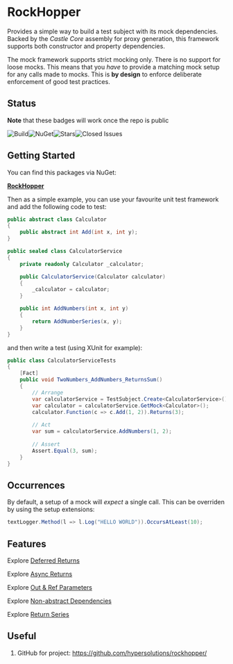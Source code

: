 # RockHopper

Provides a simple way to build a test subject with its mock dependencies. Backed by the _Castle Core_ assembly for proxy generation,
this framework supports both constructor and property dependencies.

The mock framework supports strict mocking only. There is no support for loose mocks. This means that you _have_ to provide 
a matching mock setup for any calls made to mocks. This is **by design** to enforce deliberate enforcement of good test practices.

## Status

**Note** that these badges will work once the repo is public

![Build](https://img.shields.io/github/actions/workflow/status/hypersolutions/rockhopper/build-and-test.yml)![NuGet](https://www.nuget.org/packages/RockHopper/)![Stars](https://img.shields.io/github/stars/hypersolutions/rockhopper)![Closed Issues](https://img.shields.io/github/issues-closed-raw/hypersolutions/rockhopper)

## Getting Started

You can find this packages via NuGet:

[**RockHopper**](https://www.nuget.org/packages/RockHopper)

Then as a simple example, you can use your favourite unit test framework and add the following code to test:

```c#
public abstract class Calculator
{
    public abstract int Add(int x, int y);
}

public sealed class CalculatorService
{
    private readonly Calculator _calculator;

    public CalculatorService(Calculator calculator)
    {
        _calculator = calculator;
    }

    public int AddNumbers(int x, int y)
    {
        return AddNumberSeries(x, y);
    }
}
```

and then write a test (using XUnit for example):

```c#
public class CalculatorServiceTests
{
    [Fact]
    public void TwoNumbers_AddNumbers_ReturnsSum()
    {
        // Arrange
        var calculatorService = TestSubject.Create<CalculatorService>();
        var calculator = calculatorService.GetMock<Calculator>();
        calculator.Function(c => c.Add(1, 2)).Returns(3);
        
        // Act
        var sum = calculatorService.AddNumbers(1, 2);
        
        // Assert
        Assert.Equal(3, sum);
    }
}
```

## Occurrences

By default, a setup of a mock will _expect_ a single call. This can be overriden by using the setup extensions:

```c#
textLogger.Method(l => l.Log("HELLO WORLD")).OccursAtLeast(10);
```

## Features

Explore [Deferred Returns](Readme.DeferredReturns.md)

Explore [Async Returns](Readme.AsyncReturns.md)

Explore [Out & Ref Parameters](Readme.OutAndRefParameters.md)

Explore [Non-abstract Dependencies](Readme.NonAbstractClassDependencies.md)

Explore [Return Series](Readme.ReturnSeries.md)

## Useful

1. GitHub for project: https://github.com/hypersolutions/rockhopper/